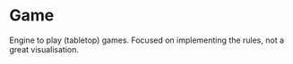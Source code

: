 # Game
Engine to play (tabletop) games. Focused on implementing the rules, not a great visualisation.
